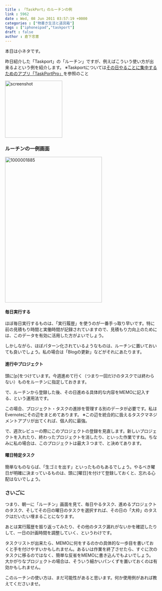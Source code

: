 ```yaml
---
title : 「TaskPort」のルーチンの例
link : 5962
date : Wed, 08 Jun 2011 03:57:19 +0000
categories : ["物書き生活と道具箱"]
tags : ["iphoneipad","taskport"]
draft : false
author : 倉下忠憲
---
```


本日は小ネタです。

昨日紹介した「Taskport」の「ルーチン」ですが、例えばこういう使い方が出来るよという例を紹介します。
※Taskportについては<a href="https://rashita.net/blog/?p=5934">その日やることに集中するためのアプリ「TaskPortPro」</a>を参照のこと

<a href="http://click.linksynergy.com/fs-bin/stat?id=Q0goZPzeHEw&offerid=94348&type=3&subid=0&tmpid=2192&RD_PARM1=http%253A%252F%252Fitunes.apple.com%252Fjp%252Fapp%252Ftaskportpro%252Fid440627962%253Fmt%253D8%2526uo%253D4%2526partnerId%253D30" target="itunes_store"><img src="https://rashita.net/blog/wp-content/uploads/2011/06/screenshot.png" alt="screenshot" title="screenshot" width="189" height="188" class="alignnone size-full wp-image-5937" /></a>
<h3>ルーチンの一例画面</h3>
<a href="https://rashita.net/blog/wp-content/uploads/2011/06/1000001885.png"><img src="https://rashita.net/blog/wp-content/uploads/2011/06/1000001885.png" alt="1000001885" title="1000001885" width="320" height="480" class="alignnone size-full wp-image-5964" /></a>
<h4>毎日実行する</h3>
ほぼ毎日実行するものは、「実行履歴」を使うのが一番手っ取り早いです。特に前の見積もり時間と実働時間が記録されていますので、見積もり力向上のためには、このデータを有効に活用した方がよいでしょう。

しかしながら、ほぼパターン化されているようなものは、ルーチンに置いておいても良いでしょう。私の場合は「Blogの更新」などがそれにあたります。

<h4>進行中プロジェクト</h4>
頭に[p]をつけています。今週進めて行く（つまり一回だけのタスクでは終わらない）ものをルーチンに指定しておきます。

で、ルーチンから登録した後、その日進める具体的な内容をMEMOに記入する、という運用法です。

この場合、プロジェクト・タスクの進捗を管理する別のデータが必要です。私はEvernoteにその辺をまとめてあります。
※この辺を統合的に扱えるタスクマネジメントアプリが出てくれば、個人的に最強。

で、週次レビューの際にこのプロジェクトの登録を見直します。新しいプロジェクトを入れたり、終わったプロジェクトを消したり、といった作業ですね。ちなみに私の場合は、このプロジェクトは最大３つまで、と決めてあります。

<h4>曜日特定タスク</h4>
簡単なものならば、「生ゴミを出す」といったものもあるでしょう。やるべき曜日が明確に決まっているものは、頭に[曜日]を付けて登録しておくと、忘れる心配はないでしょう。

<h3>さいごに</h3>
つまり、朝一に「ルーチン」画面を見て、毎日やるタスク、進めるプロジェクトのタスク、そしてその日の曜日のタスクを選択すれば、その日の「大枠」のタスクはだいたい埋まることになります。

あとは実行履歴を振り返ってみたり、その他のタスク漏れがないかを確認したりして、一日の計画時間を調整していく、というわけです。

タスクリストが出来たら、MEMOに何をするのかの具体的な一歩目を書いておくと手を付けやすいかもしれません。あるいは作業を終了させたら、すぐに次のタスクに移るのではなく、簡単な反省をMEMOに書き込んでもよいでしょう。大かがりなプロジェクトの場合は、そういう細かいパンくずを置いておくのは有効かもしれません。

このルーチンの使い方は、まだ可能性があると思います。何か使用例があれば教えてくださいませ。

